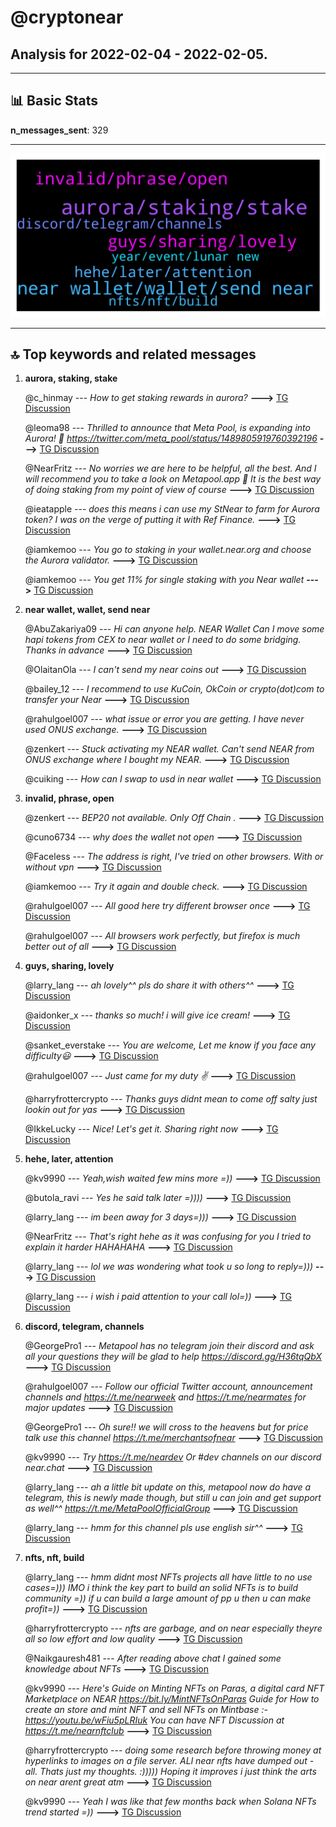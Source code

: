 # **@cryptonear**
 ## Analysis for **2022-02-04** - **2022-02-05**.

---

## 📊 **Basic Stats**

**n_messages_sent**: 329

---
![wordcloud](cryptonear_1Days_wordcloud.png)

---


## 🔝 **Top keywords and related messages**

1. **aurora, staking, stake**

    @c_hinmay --- *How to get staking rewards in aurora?* **--->** [TG Discussion](https://t.me/cryptonear/326896)

    @leoma98 --- *Thrilled to announce that Meta Pool, is expanding into Aurora! 🚀  https://twitter.com/meta_pool/status/1489805919760392196* **--->** [TG Discussion](https://t.me/cryptonear/326626)

    @NearFritz --- *No worries we are here to be helpful, all the best.  And I will recommend you to take a look on Metapool.app 🤘 It is the best way of doing staking from my point of view of course* **--->** [TG Discussion](https://t.me/cryptonear/326545)

    @ieatapple --- *does this means i can use my StNear to farm for Aurora token? I was on the verge of putting it with Ref Finance.* **--->** [TG Discussion](https://t.me/cryptonear/326644)

    @iamkemoo --- *You go to staking in your wallet.near.org and choose the Aurora validator.* **--->** [TG Discussion](https://t.me/cryptonear/326899)

    @iamkemoo --- *You get 11% for single staking with you Near wallet* **--->** [TG Discussion](https://t.me/cryptonear/326932)

2. **near wallet, wallet, send near**

    @AbuZakariya09 --- *Hi can anyone help.  NEAR Wallet  Can I move some hapi tokens from CEX to near wallet or I need to do some bridging.  Thanks in advance* **--->** [TG Discussion](https://t.me/cryptonear/326911)

    @OlaitanOla --- *I can't send my near coins out* **--->** [TG Discussion](https://t.me/cryptonear/326507)

    @bailey_12 --- *I recommend to use KuCoin, OkCoin or crypto(dot)com to transfer your Near* **--->** [TG Discussion](https://t.me/cryptonear/326962)

    @rahulgoel007 --- *what issue or error you are getting. I have never used ONUS exchange.* **--->** [TG Discussion](https://t.me/cryptonear/326958)

    @zenkert --- *Stuck activating my NEAR wallet. Can't send NEAR from ONUS exchange where I bought my NEAR.* **--->** [TG Discussion](https://t.me/cryptonear/326956)

    @cuiking --- *How can I swap to usd in near wallet* **--->** [TG Discussion](https://t.me/cryptonear/326445)

3. **invalid, phrase, open**

    @zenkert --- *BEP20  not  available. Only Off Chain .* **--->** [TG Discussion](https://t.me/cryptonear/326960)

    @cuno6734 --- *why does the wallet not open* **--->** [TG Discussion](https://t.me/cryptonear/326836)

    @Faceless --- *The address is right, I've tried on other browsers. With or without vpn* **--->** [TG Discussion](https://t.me/cryptonear/326710)

    @iamkemoo --- *Try it again and double check.* **--->** [TG Discussion](https://t.me/cryptonear/326852)

    @rahulgoel007 --- *All good here try different browser once* **--->** [TG Discussion](https://t.me/cryptonear/326838)

    @rahulgoel007 --- *All browsers work perfectly, but firefox is much better out of all* **--->** [TG Discussion](https://t.me/cryptonear/326909)

4. **guys, sharing, lovely**

    @larry_lang --- *ah lovely^^ pls do share it with others^^* **--->** [TG Discussion](https://t.me/cryptonear/325983)

    @aidonker_x --- *thanks so much! i will give ice cream!* **--->** [TG Discussion](https://t.me/cryptonear/325874)

    @sanket_everstake --- *You are welcome, Let me know if you face any difficulty😃* **--->** [TG Discussion](https://t.me/cryptonear/326237)

    @rahulgoel007 --- *Just came for my duty ✌️* **--->** [TG Discussion](https://t.me/cryptonear/326752)

    @harryfrottercrypto --- *Thanks guys didnt mean to come off salty just lookin out for yas* **--->** [TG Discussion](https://t.me/cryptonear/326092)

    @IkkeLucky --- *Nice! Let's get it. Sharing right now* **--->** [TG Discussion](https://t.me/cryptonear/325979)

5. **hehe, later, attention**

    @kv9990 --- *Yeah,wish waited few mins more =))* **--->** [TG Discussion](https://t.me/cryptonear/326053)

    @butola_ravi --- *Yes he said talk later =))))* **--->** [TG Discussion](https://t.me/cryptonear/326039)

    @larry_lang --- *im been away for 3 days=)))* **--->** [TG Discussion](https://t.me/cryptonear/326017)

    @NearFritz --- *That's right hehe as it was confusing for you I tried to explain it harder HAHAHAHA* **--->** [TG Discussion](https://t.me/cryptonear/326542)

    @larry_lang --- *lol we was wondering what took u so long to reply=)))* **--->** [TG Discussion](https://t.me/cryptonear/326195)

    @larry_lang --- *i wish i paid attention to your call lol=))* **--->** [TG Discussion](https://t.me/cryptonear/326056)

6. **discord, telegram, channels**

    @GeorgePro1 --- *Metapool has no telegram join their discord and ask all your questions they will be glad to help   https://discord.gg/H36tqQbX* **--->** [TG Discussion](https://t.me/cryptonear/326658)

    @rahulgoel007 --- *Follow our official Twitter account, announcement channels and  https://t.me/nearweek and https://t.me/nearmates for major updates* **--->** [TG Discussion](https://t.me/cryptonear/326893)

    @GeorgePro1 --- *Oh sure!! we will cross to the heavens but for price talk use this channel https://t.me/merchantsofnear* **--->** [TG Discussion](https://t.me/cryptonear/326697)

    @kv9990 --- *Try https://t.me/neardev Or #dev channels on our discord near.chat* **--->** [TG Discussion](https://t.me/cryptonear/326157)

    @larry_lang --- *ah a little bit update on this, metapool now do have a telegram, this is newly made though, but still u can join and get support as well^^ https://t.me/MetaPoolOfficialGroup* **--->** [TG Discussion](https://t.me/cryptonear/326665)

    @larry_lang --- *hmm for this channel pls use english sir^^* **--->** [TG Discussion](https://t.me/cryptonear/326030)

7. **nfts, nft, build**

    @larry_lang --- *hmm didnt most NFTs projects all have little to no use cases=))) IMO i think the key part to build an solid NFTs is to build community =)) if u can build a large amount of pp u then u can make profit=))* **--->** [TG Discussion](https://t.me/cryptonear/326063)

    @harryfrottercrypto --- *nfts are garbage, and on near especially theyre all so low effort and low quality* **--->** [TG Discussion](https://t.me/cryptonear/326058)

    @Naikgauresh481 --- *After reading above chat I gained  some knowledge about NFTs* **--->** [TG Discussion](https://t.me/cryptonear/326103)

    @kv9990 --- *Here's Guide on Minting NFTs on Paras, a digital card NFT Marketplace on NEAR https://bit.ly/MintNFTsOnParas  Guide for How to create an store and mint NFT and sell NFTs on Mintbase :- https://youtu.be/wFiu5pLRIuk  You can have NFT Discussion at https://t.me/nearnftclub* **--->** [TG Discussion](https://t.me/cryptonear/326707)

    @harryfrottercrypto --- *doing some research before throwing money at hyperlinks to images on a file server. ALl near nfts have dumped out - all.   Thats just my thoughts.  :))))) Hoping it improves i just think the arts on near arent great atm* **--->** [TG Discussion](https://t.me/cryptonear/326068)

    @kv9990 --- *Yeah I was like that few months back when Solana NFTs trend started =))* **--->** [TG Discussion](https://t.me/cryptonear/326094)

